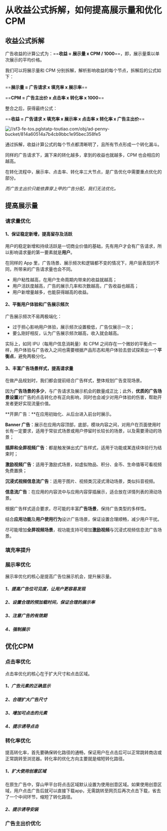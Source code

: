 # 从收益公式拆解，如何提高展示量和优化CPM #

## 收益公式拆解 ##

广告收益的计算公式为：==**收益 = 展示量 x CPM / 1000**==，即，展示量乘以单次展示的平均价格。

我们可以将展示量和 CPM 分别拆解，解析影响收益的每个节点，拆解后的公式如下：

==**展示量 = 广告请求 x 填充率 x 展示率**==

==**CPM = 广告主出价 x 点击率 x 转化率 x 1000**==

整合之后，获得最终公式：

==**收益 = 广告请求 x 填充率 x 展示率 x 点击率 x 转化率 x 广告主出价**==

![//sf3-fe-tos.pglstatp-toutiao.com/obj/ad-penny-bucket/814a60514a7b4cb9bbc1e95bec358fe5](https://cdn.jsdelivr.net/gh/SunSatan/PictureBed@master/uPic/814a60514a7b4cb9bbc1e95bec358fe5.png)

通过拆解，收益计算公式的每个节点都清晰明了，且所有节点形成一个转化漏斗。

同样的广告请求下，漏下来的转化越多，拿到的收益也就越多，CPM 也会相应的越高。

在转化流程中，展示率、点击率、转化率三大节点，是广告优化中需要重点优化的部分。

*而广告主出价只能依靠穿上甲的广告分配，我们无法优化。*

## 提高展示量 ##

### 请求量优化 ###

#### 1、保证稳定新增，提高留存及活跃 ####

用户的稳定新增和持续活跃是一切商业价值的基础，先有用户才会有广告请求，所以影响请求量的第一要素就是**用户**。

在同样的 App 里，广告场景、展示频次和逻辑都不变的情况下，用户层表现的不同，所带来的广告请求量也会不同。

- 用户粘性越高，在用户生命周期内带来的收益就越高；
- 用户活跃度越高，广告的展示几率和次数越高，广告收益也越高；
- 用户新增量越多，也能获得越高的收益。

#### 2、平衡用户体验和广告展示频次 ####

广告展示频次不易两极端化：

- 过于担心影响用户体验，展示频次设置极低，广告仅展示一次；
- 要么刚好相反，认为广告展示频次越高，收入就会越高。

实际上，如同 IPU（每用户信息消耗量）和 CPM 之间存在一个微妙的平衡点一样，用户体验与广告收入之间也需要根据产品形态和用户体验去尝试探索出一个**平衡点**，避免两极分化。

#### 3、丰富广告场景样式，提高请求量 ####

在做产品规划时，我们都会提前结合广告样式，整体规划广告变现场景。

因为**广告场景的多少**，与广告请求及展示机会的数量成正比；此外，**优质的广告场景设置**对广告的点击转化亦有正向影响，同时也会减少对用户体验的伤害，帮助开发者更好实现流量价值。

**开屏广告：**在应用初始化、从后台进入前台时展示。

**Banner 广告**：展示在应用内容顶部，底部，模块内容之间，对用户在页面使用时长有一定要求，适用于常驻式场景或用户停留时长较长的场景，以及需要滑动的场景；

**插屏和全屏视频广告**：都是触发弹出式广告样式，适用于功能或某连续体验行为结束时；

**激励视频广告**：适用于激励式场景，如虚拟物品、积分、金币、生命值等可看视频免费置换；

**沉浸式视频信息流广告**：适用于图片、视频类沉浸式滑动场景，类似抖音视频。

**信息流广告**：在应用的内容流中与应用内容穿插展示，适合放在详情列表的滑动场景。

根据广告样式适合要求，尽可能的丰富**广告场景**，保持广告类型的多样性。

结合**应用功能**及**用户使用行为**设计广告场景，保证设置合理顺畅，减少用户干扰。

尽可能增加**全屏视频场景**，视功能支持可增加**激励视频**与沉浸式视频信息流广告场景。

### 填充率提升 ###

### 展示率优化 ###

展示率优化的核心是提高广告位展示机会，提升展示量。

##### 1、提高广告位可见度，让用户更容易发现 #####

##### 2、设置合理的预加载时间，保证合理的展示率 #####

##### 3、注意广告的有效期 #####

##### 4、强制展示 #####

## 优化CPM ##

### 点击率优化 ###

点击率优化的核心在于扩大尺寸和点击区域。

##### 1、广告元素的正确显示 #####

##### 2、合理扩大广告尺寸 #####

##### 3、增加可点击的元素 #####

##### 4、提示诱导点击 #####

### 转化率优化 ###

提高转化率，首先要确保转化路径的通畅，保证用户在点击后可以正常跳转商店或正常跳转至浏览器。转化率的优化方向主要就是缩短转化路径。

##### 1、扩大使用创意区域 #####

在原生广告中，穿山甲平台将点击区域默认设置为使用创意区域。如果使用创意区域，用户点击广告后就可以直接下载app，无需跳转至网页后再次点击下载，省去了一个中间环节，缩短了转化路径。

##### 2、提示诱导安装 #####

### 广告主出价优化 ###

